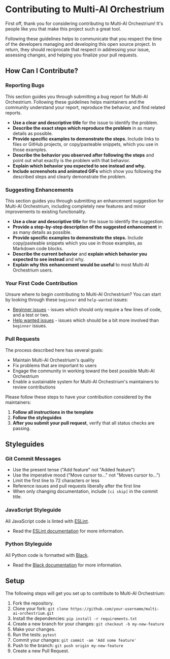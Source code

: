 # Contributing to Multi-AI Orchestrium

First off, thank you for considering contributing to Multi-AI Orchestrium! It's people like you that make this project such a great tool.

Following these guidelines helps to communicate that you respect the time of the developers managing and developing this open source project. In return, they should reciprocate that respect in addressing your issue, assessing changes, and helping you finalize your pull requests.

## How Can I Contribute?

### Reporting Bugs

This section guides you through submitting a bug report for Multi-AI Orchestrium. Following these guidelines helps maintainers and the community understand your report, reproduce the behavior, and find related reports.

-   **Use a clear and descriptive title** for the issue to identify the problem.
-   **Describe the exact steps which reproduce the problem** in as many details as possible.
-   **Provide specific examples to demonstrate the steps.** Include links to files or GitHub projects, or copy/pasteable snippets, which you use in those examples.
-   **Describe the behavior you observed after following the steps** and point out what exactly is the problem with that behavior.
-   **Explain which behavior you expected to see instead and why.**
-   **Include screenshots and animated GIFs** which show you following the described steps and clearly demonstrate the problem.

### Suggesting Enhancements

This section guides you through submitting an enhancement suggestion for Multi-AI Orchestrium, including completely new features and minor improvements to existing functionality.

-   **Use a clear and descriptive title** for the issue to identify the suggestion.
-   **Provide a step-by-step description of the suggested enhancement** in as many details as possible.
-   **Provide specific examples to demonstrate the steps.** Include copy/pasteable snippets which you use in those examples, as Markdown code blocks.
-   **Describe the current behavior** and **explain which behavior you expected to see instead** and why.
-   **Explain why this enhancement would be useful** to most Multi-AI Orchestrium users.

### Your First Code Contribution

Unsure where to begin contributing to Multi-AI Orchestrium? You can start by looking through these `beginner` and `help-wanted` issues:

-   [Beginner issues][beginner] - issues which should only require a few lines of code, and a test or two.
-   [Help wanted issues][help-wanted] - issues which should be a bit more involved than `beginner` issues.

### Pull Requests

The process described here has several goals:

-   Maintain Multi-AI Orchestrium's quality
-   Fix problems that are important to users
-   Engage the community in working toward the best possible Multi-AI Orchestrium
-   Enable a sustainable system for Multi-AI Orchestrium's maintainers to review contributions

Please follow these steps to have your contribution considered by the maintainers:

1.  **Follow all instructions in the template**
2.  **Follow the styleguides**
3.  **After you submit your pull request**, verify that all status checks are passing.

## Styleguides

### Git Commit Messages

-   Use the present tense ("Add feature" not "Added feature")
-   Use the imperative mood ("Move cursor to..." not "Moves cursor to...")
-   Limit the first line to 72 characters or less
-   Reference issues and pull requests liberally after the first line
-   When only changing documentation, include `[ci skip]` in the commit title.

### JavaScript Styleguide

All JavaScript code is linted with [ESLint](https://eslint.org/).

-   Read the [ESLint documentation](https://eslint.org/docs/user-guide/getting-started) for more information.

### Python Styleguide

All Python code is formatted with [Black](https://github.com/psf/black).

-   Read the [Black documentation](https://black.readthedocs.io/en/stable/) for more information.

## Setup

The following steps will get you set up to contribute to Multi-AI Orchestrium:

1.  Fork the repository.
2.  Clone your fork: `git clone https://github.com/your-username/multi-ai-orchestrium.git`
3.  Install the dependencies: `pip install -r requirements.txt`
4.  Create a new branch for your changes: `git checkout -b my-new-feature`
5.  Make your changes.
6.  Run the tests: `pytest`
7.  Commit your changes: `git commit -am 'Add some feature'`
8.  Push to the branch: `git push origin my-new-feature`
9.  Create a new Pull Request.

[beginner]: https://github.com/search?q=is%3Aopen+is%3Aissue+label%3Abeginner
[help-wanted]: https://github.com/search?q=is%3Aopen+is%3Aissue+label%3Ahelp-wanted
